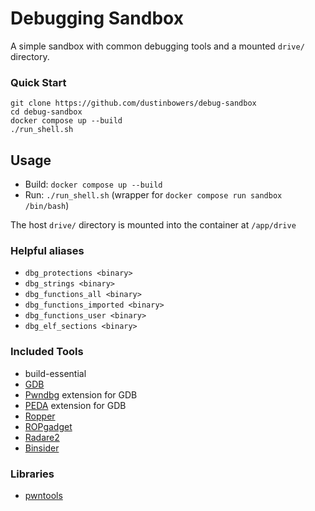 # Debugging Sandbox

A simple sandbox with common debugging tools and a mounted `drive/` directory.

### Quick Start

```
git clone https://github.com/dustinbowers/debug-sandbox
cd debug-sandbox
docker compose up --build
./run_shell.sh
```

## Usage

- Build: `docker compose up --build`  
- Run: `./run_shell.sh` (wrapper for `docker compose run sandbox /bin/bash`)  
  
The host `drive/` directory is mounted into the container at `/app/drive`

### Helpful aliases

- `dbg_protections <binary>`
- `dbg_strings <binary>`
- `dbg_functions_all <binary>`
- `dbg_functions_imported <binary>`
- `dbg_functions_user <binary>`
- `dbg_elf_sections <binary>`

### Included Tools

- build-essential
- [GDB](https://sourceware.org/gdb/)
- [Pwndbg](https://github.com/pwndbg/pwndbg) extension for GDB
- [PEDA](https://github.com/longld/peda) extension for GDB
- [Ropper](https://github.com/sashs/Ropper)
- [ROPgadget](https://github.com/JonathanSalwan/ROPgadget)
- [Radare2](https://github.com/radareorg/radare2)
- [Binsider](https://github.com/orhun/binsider)

### Libraries

- [pwntools](https://docs.pwntools.com/en/stable/)
